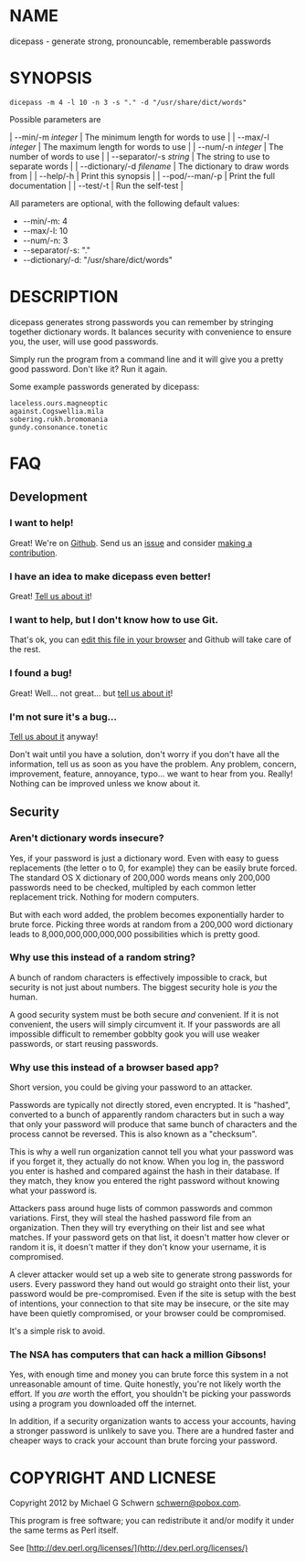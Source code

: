 # NAME

dicepass - generate strong, pronouncable, rememberable passwords

# SYNOPSIS

    dicepass -m 4 -l 10 -n 3 -s "." -d "/usr/share/dict/words"

Possible parameters are

| --min/-m _integer_          | The minimum length for words to use |
| --max/-l _integer_          | The maximum length for words to use |
| --num/-n _integer_          | The number of words to use          |
| --separator/-s _string_     | The string to use to separate words |
| --dictionary/-d _filename_  | The dictionary to draw words from   |
| --help/-h                   | Print this synopsis                 |
| --pod/--man/-p              | Print the full documentation        |
| --test/-t                   | Run the self-test                   |

All parameters are optional, with the following default values:

* --min/-m: 4
* --max/-l: 10
* --num/-n: 3
* --separator/-s: "."
* --dictionary/-d: "/usr/share/dict/words"

# DESCRIPTION

dicepass generates strong passwords you can remember by stringing
together dictionary words.  It balances security with convenience to
ensure you, the user, will use good passwords.

Simply run the program from a command line and it will give you a
pretty good password.  Don't like it?  Run it again.

Some example passwords generated by dicepass:

    laceless.ours.magneoptic
    against.Cogswellia.mila
    sobering.rukh.bromomania
    gundy.consonance.tonetic


# FAQ

## Development

### I want to help!

Great!  We're on [Github](https://github.com/schwern/dicepass).  Send
us an [issue](https://github.com/schwern/dicepass/issues) and consider
[making a contribution](https://help.github.com/articles/fork-a-repo).

### I have an idea to make dicepass even better!

Great!  [Tell us about it](https://github.com/schwern/dicepass/issues)!

### I want to help, but I don't know how to use Git.

That's ok, you can [edit this file in your browser](https://github.com/schwern/dicepass/edit/master/dicepass) and Github will take care of the rest.

### I found a bug!

Great!  Well... not great... but [tell us about it](https://github.com/schwern/dicepass/issues)!

### I'm not sure it's a bug...

[Tell us about it](https://github.com/schwern/dicepass/issues) anyway!

Don't wait until you have a solution, don't worry if you don't have
all the information, tell us as soon as you have the problem.  Any
problem, concern, improvement, feature, annoyance, typo... we want to
hear from you.  Really!  Nothing can be improved unless we know about
it.

## Security

### Aren't dictionary words insecure?

Yes, if your password is just a dictionary word.  Even with easy to
guess replacements (the letter o to 0, for example) they can be easily
brute forced.  The standard OS X dictionary of 200,000 words means only 200,000
passwords need to be checked, multipled by each common letter
replacement trick.  Nothing for modern computers.

But with each word added, the problem becomes exponentially harder to
brute force.  Picking three words at random from a 200,000 word
dictionary leads to 8,000,000,000,000,000 possibilities which is
pretty good.



### Why use this instead of a random string?

A bunch of random characters is effectively impossible to crack, but
security is not just about numbers.  The biggest security hole is
_you_ the human.

A good security system must be both secure _and_ convenient.  If it
is not convenient, the users will simply circumvent it.  If your
passwords are all impossible difficult to remember gobblty gook you
will use weaker passwords, or start reusing passwords.



### Why use this instead of a browser based app?

Short version, you could be giving your password to an attacker.

Passwords are typically not directly stored, even encrypted.  It is
"hashed", converted to a bunch of apparently random characters but in
such a way that only your password will produce that same bunch of
characters and the process cannot be reversed.  This is also known as
a "checksum".

This is why a well run organization cannot tell you
what your password was if you forget it, they actually do not know.
When you log in, the password you enter is hashed and compared against
the hash in their database.  If they match, they know you entered the
right password without knowing what your password is.

Attackers pass around huge lists of common passwords and common
variations.  First, they will steal the hashed password file from an
organization.  Then they will try everything on their list and see
what matches.  If your password gets on that list, it doesn't matter
how clever or random it is, it doesn't matter if they don't know your
username, it is compromised.

A clever attacker would set up a web site to generate strong passwords
for users.  Every password they hand out would go straight onto their
list, your password would be pre-compromised.  Even if the site is
setup with the best of intentions, your connection to that site may be
insecure, or the site may have been quietly compromised, or your
browser could be compromised.

It's a simple risk to avoid.



### The NSA has computers that can hack a million Gibsons!

Yes, with enough time and money you can brute force this system in a
not unreasonable amount of time.  Quite honestly, you're not likely
worth the effort.  If you _are_ worth the effort, you shouldn't be
picking your passwords using a program you downloaded off the
internet.

In addition, if a security organization wants to access your accounts,
having a stronger password is unlikely to save you.  There are a
hundred faster and cheaper ways to crack your account than brute
forcing your password.



# COPYRIGHT AND LICNESE

Copyright 2012 by Michael G Schwern <schwern@pobox.com>.

This program is free software; you can redistribute it and/or
modify it under the same terms as Perl itself.

See [http://dev.perl.org/licenses/](http://dev.perl.org/licenses/)
